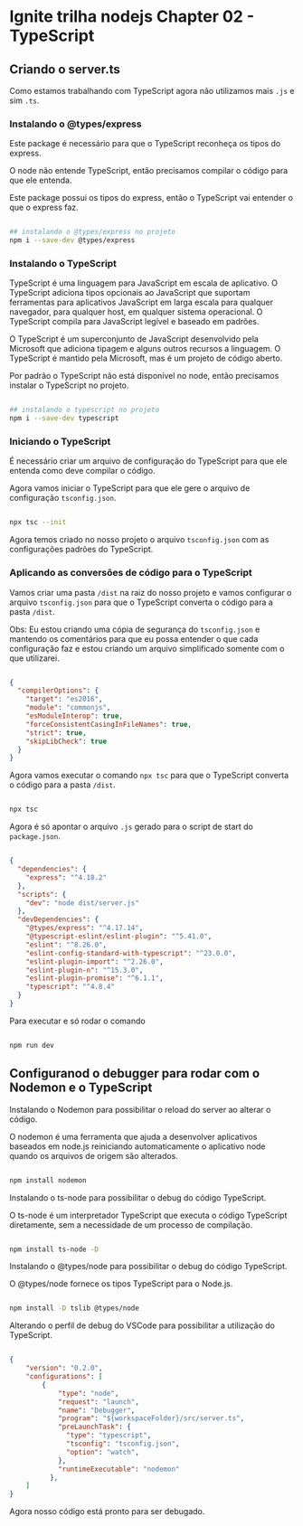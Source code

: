 
# Ignite trilha nodejs Chapter 02 - TypeScript

## Criando o server.ts

Como estamos trabalhando com TypeScript agora não utilizamos mais `.js` e sim `.ts`.

### Instalando o @types/express

Este package é necessário para que o TypeScript reconheça os tipos do express.

O node não entende TypeScript, então precisamos compilar o código para que ele entenda.

Este package possui os tipos do express, então o TypeScript vai entender o que o express faz.

```bash

## instalando o @types/express no projeto
npm i --save-dev @types/express

```

### Instalando o TypeScript

TypeScript é uma linguagem para JavaScript em escala de aplicativo. O TypeScript adiciona tipos opcionais ao JavaScript que suportam ferramentas para aplicativos JavaScript em larga escala para qualquer navegador, para qualquer host, em qualquer sistema operacional. O TypeScript compila para JavaScript legível e baseado em padrões.

O TypeScript é um superconjunto de JavaScript desenvolvido pela Microsoft que adiciona tipagem e alguns outros recursos a linguagem. O TypeScript é mantido pela Microsoft, mas é um projeto de código aberto.

Por padrão o TypeScript não está disponível no node, então precisamos instalar o TypeScript no projeto.

```bash

## instalando o typescript no projeto
npm i --save-dev typescript

```

### Iniciando o TypeScript

É necessário criar um arquivo de configuração do TypeScript para que ele entenda como deve compilar o código.

Agora vamos iniciar o TypeScript para que ele gere o arquivo de configuração `tsconfig.json`.

```bash

npx tsc --init

```

Agora temos criado no nosso projeto o arquivo `tsconfig.json` com as configurações padrões do TypeScript.

### Aplicando as conversões de código para o TypeScript

Vamos criar uma pasta `/dist` na raiz do nosso projeto e vamos configurar o arquivo `tsconfig.json` para que o TypeScript converta o código para a pasta `/dist`.

Obs: Eu estou criando uma cópia de segurança do `tsconfig.json` e mantendo os comentários para que eu possa entender o que cada configuração faz e estou criando um arquivo simplificado somente com o que utilizarei.

```json

{
  "compilerOptions": {
    "target": "es2016",
    "module": "commonjs",
    "esModuleInterop": true,
    "forceConsistentCasingInFileNames": true,
    "strict": true,
    "skipLibCheck": true
  }
}

```

Agora vamos executar o comando `npx tsc` para que o TypeScript converta o código para a pasta `/dist`.

```bash

npx tsc

```

Agora é só apontar o arquivo `.js` gerado para o script de start do `package.json`.

```json

{
  "dependencies": {
    "express": "^4.18.2"
  },
  "scripts": {
    "dev": "node dist/server.js"
  },
  "devDependencies": {
    "@types/express": "^4.17.14",
    "@typescript-eslint/eslint-plugin": "^5.41.0",
    "eslint": "^8.26.0",
    "eslint-config-standard-with-typescript": "^23.0.0",
    "eslint-plugin-import": "^2.26.0",
    "eslint-plugin-n": "^15.3.0",
    "eslint-plugin-promise": "^6.1.1",
    "typescript": "^4.8.4"
  }
}


```

Para executar e só rodar o comando

```bash

npm run dev

```

## Configuranod o debugger para rodar com o Nodemon e o TypeScript

Instalando o Nodemon para possibilitar o reload do server ao alterar o código.

O nodemon é uma ferramenta que ajuda a desenvolver aplicativos baseados em node.js reiniciando automaticamente o aplicativo node quando os arquivos de origem são alterados.

```bash

npm install nodemon

```

Instalando o ts-node para possibilitar o debug do código TypeScript.

O ts-node é um interpretador TypeScript que executa o código TypeScript diretamente, sem a necessidade de um processo de compilação.

```bash

npm install ts-node -D

```

Instalando o @types/node para possibilitar o debug do código TypeScript.

O @types/node fornece os tipos TypeScript para o Node.js.

```bash

npm install -D tslib @types/node

```

Alterando o perfil de debug do VSCode para possibilitar a utilização do TypeScript.

```json

{
    "version": "0.2.0",
    "configurations": [
        {
            "type": "node",
            "request": "launch",
            "name": "Debugger",
            "program": "${workspaceFolder}/src/server.ts",
            "preLaunchTask": {
              "type": "typescript",
              "tsconfig": "tsconfig.json",
              "option": "watch",
            },
            "runtimeExecutable": "nodemon"
          },
    ]
}

```

Agora nosso código está pronto para ser debugado.
